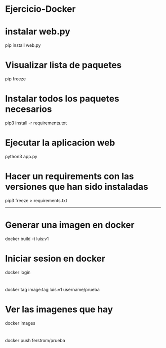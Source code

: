 # Ejercicio-Docker

# instalar web.py

pip install web.py 

# Visualizar lista de paquetes 

pip freeze 

# Instalar todos los paquetes necesarios

pip3 install -r requirements.txt

# Ejecutar la aplicacion web 

python3 app.py

# Hacer un requirements con las versiones que han sido instaladas

pip3 freeze > requirements.txt



------------------------------------------------------------------------------
# Generar una imagen en docker 
docker build -t luis:v1

# Iniciar sesion en docker
docker login

# 
docker tag image:tag luis:v1 username/prueba

# Ver las imagenes que hay
docker images

#
docker push ferstrom/prueba